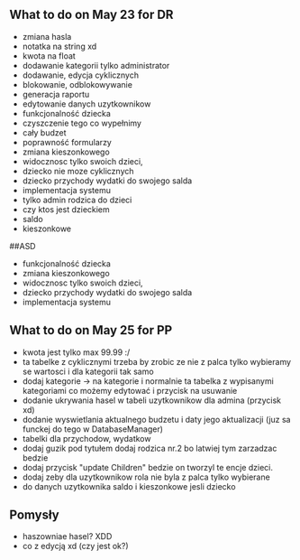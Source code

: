 ## What to do on May 23 for DR
- zmiana hasla
- notatka na string xd
- kwota na float
- dodawanie kategorii tylko administrator
- dodawanie, edycja cyklicznych
- blokowanie, odblokowywanie
- generacja raportu
- edytowanie danych uzytkownikow
- funkcjonalność dziecka
- czyszczenie tego co wypełnimy
- cały budzet
- poprawność formularzy
- zmiana kieszonkowego
- widocznosc tylko swoich dzieci,
- dziecko nie moze cyklicznych
- dziecko przychody wydatki do swojego salda
- implementacja systemu
- tylko admin rodzica do dzieci
- czy ktos jest dzieckiem
- saldo
- kieszonkowe


##ASD
- funkcjonalność dziecka 
- zmiana kieszonkowego
- widocznosc tylko swoich dzieci,
- dziecko przychody wydatki do swojego salda
- implementacja systemu



## What to do on May 25 for PP
- kwota jest tylko max 99.99 :/
- ta tabelke z cyklicznymi trzeba by zrobic ze nie z palca tylko wybieramy se wartosci i dla kategorii tak samo
- dodaj kategorie -> na kategorie i normalnie ta tabelka z wypisanymi kategoriami co możemy edytować i przycisk na usuwanie
- dodanie ukrywania hasel w tabeli uzytkownikow dla admina (przycisk xd)
- dodanie wyswietlania aktualnego budzetu i daty jego aktualizacji (juz sa funckej do tego w DatabaseManager)
- tabelki dla przychodow, wydatkow
- dodaj guzik pod tytułem dodaj rodzica nr.2 bo latwiej tym zarzadzac bedzie
- dodaj przycisk "update Children" bedzie on tworzyl te encje dzieci.
- dodaj zeby dla uzytkownikow rola nie byla z palca tylko wybierane
- do danych uzytkownika saldo i kieszonkowe jesli dziecko

## Pomysły
- haszowniae hasel? XDD
- co z edycją xd (czy jest ok?)
